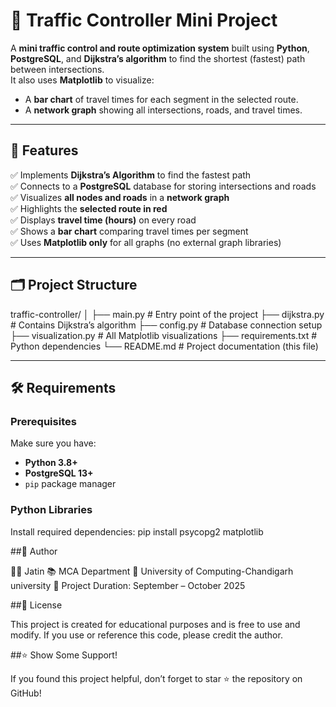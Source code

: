 # 🚦 Traffic Controller Mini Project

A **mini traffic control and route optimization system** built using **Python**, **PostgreSQL**, and **Dijkstra’s algorithm** to find the shortest (fastest) path between intersections.  
It also uses **Matplotlib** to visualize:
- A **bar chart** of travel times for each segment in the selected route.
- A **network graph** showing all intersections, roads, and travel times.

---

## 🧩 Features

✅ Implements **Dijkstra’s Algorithm** to find the fastest path  
✅ Connects to a **PostgreSQL** database for storing intersections and roads  
✅ Visualizes **all nodes and roads** in a **network graph**  
✅ Highlights the **selected route in red**  
✅ Displays **travel time (hours)** on every road  
✅ Shows a **bar chart** comparing travel times per segment  
✅ Uses **Matplotlib only** for all graphs (no external graph libraries)

---

## 🗂️ Project Structure

traffic-controller/
│
├── main.py # Entry point of the project
├── dijkstra.py # Contains Dijkstra’s algorithm
├── config.py # Database connection setup
├── visualization.py # All Matplotlib visualizations
├── requirements.txt # Python dependencies
└── README.md # Project documentation (this file)


---

## 🛠️ Requirements

### Prerequisites
Make sure you have:
- **Python 3.8+**
- **PostgreSQL 13+**
- `pip` package manager

### Python Libraries
Install required dependencies:
  pip install psycopg2 matplotlib

##🧾 Author

👨‍💻 Jatin 📚 MCA Department 🏫 University of Computing-Chandigarh university 📅 Project Duration: September – October 2025

##📜 License

This project is created for educational purposes and is free to use and modify. If you use or reference this code, please credit the author.

##⭐ Show Some Support!

If you found this project helpful, don’t forget to star ⭐ the repository on GitHub!
